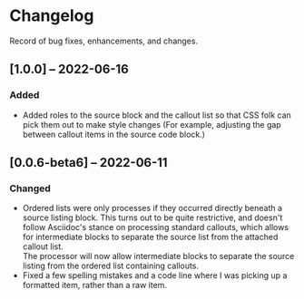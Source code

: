 # Changelog

Record of bug fixes, enhancements, and changes.

## [1.0.0] – 2022-06-16

### Added
- Added roles to the source block and the callout list so that CSS folk can pick them out to make style changes (For example, adjusting the gap between callout items in the source code block.)

## [0.0.6-beta6] – 2022-06-11

### Changed
- Ordered lists were only processes if they occurred directly beneath a source listing block. This turns out to be quite restrictive, and doesn't follow Asciidoc's stance on processing standard callouts, which allows for intermediate blocks to separate the source list from the attached callout list.\
The processor will now allow intermediate blocks to separate the source listing from the ordered list containing callouts.
- Fixed  a few spelling mistakes and a code line where I was picking up a formatted item, rather than a raw item.

